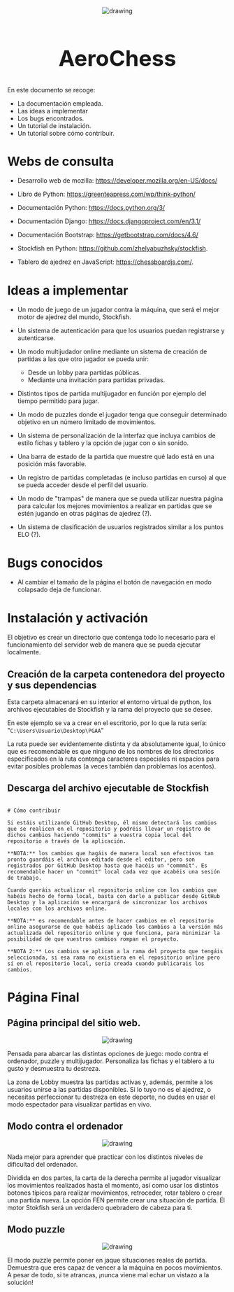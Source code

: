 <p align="center">
        <img src="https://www.pngarts.com/files/4/Chess-PNG-Background-Image.png" alt="drawing " width="drawing" >
    </a>
</p>

<h1 align="center" style="font-size:50px;">AeroChess</h1>

En este documento se recoge:
* La documentación empleada.
* Las ideas a implementar
* Los bugs encontrados.
* Un tutorial de instalación.
* Un tutorial sobre cómo contribuir.

# Webs de consulta

* Desarrollo web de mozilla: https://developer.mozilla.org/en-US/docs/

* Libro de Python: https://greenteapress.com/wp/think-python/

* Documentación Python: https://docs.python.org/3/

* Documentación Django: https://docs.djangoproject.com/en/3.1/

* Documentación Bootstrap: https://getbootstrap.com/docs/4.6/

* Stockfish en Python: https://github.com/zhelyabuzhsky/stockfish.

* Tablero de ajedrez en JavaScript: https://chessboardjs.com/.

# Ideas a implementar

* Un modo de juego de un jugador contra la máquina, que será el mejor motor de ajedrez del mundo, Stockfish.

* Un sistema de autenticación para que los usuarios puedan registrarse y autenticarse.

* Un modo multijudador online mediante un sistema de creación de partidas a las que otro jugador se pueda unir:
    * Desde un  lobby  para partidas públicas.
    * Mediante una invitación para partidas privadas.

* Distintos tipos de partida multijugador en función por ejemplo del tiempo permitido para jugar.

* Un modo de puzzles donde el jugador tenga que conseguir determinado objetivo en un número limitado de movimientos.

* Un sistema de personalización de la interfaz que incluya cambios de estilo fichas y tablero y la opción de jugar con o sin sonido.

* Una barra de estado de la partida que muestre qué lado está en una posición más favorable.

* Un registro de partidas completadas (e incluso partidas en curso) al que se pueda acceder desde el perfil del usuario.

* Un modo de "trampas" de manera que se pueda utilizar nuestra página para calcular los mejores movimientos a realizar en partidas que se estén jugando en otras páginas de ajedrez (?).

* Un sistema de clasificación de usuarios registrados similar a los puntos ELO (?).

# Bugs conocidos

* Al cambiar el tamaño de la página el botón de navegación en modo colapsado deja de funcionar.

# Instalación y activación

El objetivo es crear un directorio que contenga todo lo necesario para el funcionamiento del servidor web de manera que se pueda ejecutar localmente.

## Creación de la carpeta contenedora del proyecto y sus dependencias

Esta carpeta almacenará en su interior el entorno virtual de python, los archivos ejecutables de Stockfish y la rama del proyecto que se desee.

En este ejemplo se va a crear en el escritorio, por lo que la ruta sería:
"`C:\Users\Usuario\Desktop\PGAA`"

La ruta puede ser evidentemente distinta y da absolutamente igual, lo único que es recomendable es que ninguno de los nombres de los directorios especificados en la ruta contenga caracteres especiales ni espacios para evitar posibles problemas (a veces también dan problemas los acentos).

## Descarga del archivo ejecutable de Stockfish


```

# Cómo contribuir

Si estáis utilizando GitHub Desktop, él mismo detectará los cambios que se realicen en el repositorio y podréis llevar un registro de dichos cambios haciendo "commits" a vuestra copia local del repositorio a través de la aplicación.

**NOTA:** los cambios que hagáis de manera local son efectivos tan pronto guardáis el archivo editado desde el editor, pero son registrados por GitHub Desktop hasta que hacéis un "commmit". Es recomendable hacer un "commit" local cada vez que acabéis una sesión de trabajo.

Cuando queráis actualizar el repositorio online con los cambios que habéis hecho de forma local, basta con darle a publicar desde GitHub Desktop y la aplicación se encargará de sincronizar los archivos locales con los archivos online.

**NOTA:** es recomendable antes de hacer cambios en el repositorio online asegurarse de que habéis aplicado los cambios a la versión más actualizada del repositorio online y que funciona, para minimizar la posibilidad de que vuestros cambios rompan el proyecto.

**NOTA 2:** Los cambios se aplican a la rama del proyecto que tengáis seleccionada, si esa rama no existiera en el repositorio online pero sí en el repositorio local, sería creada cuando publicarais los cambios.

```

# Página Final

## Página principal del sitio web.
<span></span>
<p align="center">
        <img src="img/f1.png" alt="drawing " width="drawing" >
</p>
<p>Pensada para abarcar las distintas opciones de juego: modo contra el ordenador, puzzle y multijugador.
Personaliza las fichas y el tablero a tu gusto y desmuestra tu destreza.</p>  
<p>La zona de Lobby muestra las partidas activas y, además, permite a los usuarios unirse a las partidas disponibles. Si lo tuyo no es el ajedrez, o necesitas perfeccionar tu destreza en este deporte, no dudes en usar el modo espectador para visualizar partidas en vivo.</p>

## Modo contra el ordenador
<p align="center">
        <img src="img/f2.png" alt="drawing " width="drawing" >
</p>
<p>Nada mejor para aprender que practicar con los distintos niveles de dificultad del ordenador.</p>
<p>Dividida en dos partes, la carta de la derecha permite al jugador visualizar los movimientos realizados hasta el momento, así como usar los distintos botones típicos para realizar movimientos, retroceder, rotar tablero o crear una partida nueva.
La opción FEN permite crear una situación de partida.
El motor Stokfish será un verdadero quebradero de cabeza para ti. </p>

## Modo puzzle
<p align="center">
        <img src="img/f3.png" alt="drawing " width="drawing" >
</p>

<p>El modo puzzle permite poner en jaque situaciones reales de partida. Demuestra que eres capaz de vencer a la máquina en pocos movimientos. A pesar de todo, si te atrancas, ¡nunca viene mal echar un vistazo a la solución!</p>
